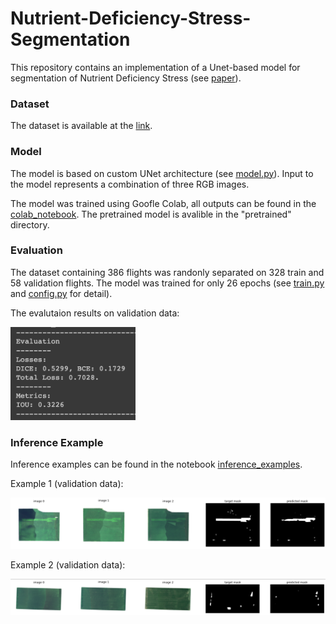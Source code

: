 # Nutrient-Deficiency-Stress-Segmentation

This repository contains an implementation of a Unet-based model for segmentation of Nutrient Deficiency Stress (see [paper](https://arxiv.org/abs/2012.09654)).

### Dataset
The dataset is available at the [link](https://registry.opendata.aws/intelinair_longitudinal_nutrient_deficiency/).

### Model
The model is based on custom UNet architecture (see [model.py](https://github.com/artem-gorodetskii/Nutrient-Deficiency-Stress-Segmentation/blob/master/model.py)). Input to the model represents a combination of three RGB images.

The model was trained using Goofle Colab, all outputs can be found in the [colab_notebook](https://github.com/artem-gorodetskii/Nutrient-Deficiency-Stress-Segmentation/blob/master/colab_notebook.ipynb). The pretrained model is avalible in the "pretrained" directory.

### Evaluation
The dataset containing 386 flights was randonly separated on 328 train and 58 validation flights. The model was trained for only 26 epochs (see [train.py](https://github.com/artem-gorodetskii/Nutrient-Deficiency-Stress-Segmentation/blob/master/train.py) and [config.py](https://github.com/artem-gorodetskii/Nutrient-Deficiency-Stress-Segmentation/blob/master/config.py) for detail). 

The evalutaion results on validation data:
<div align="left">
  <img src="assets/evaluation.png" width="200" />
</div>

### Inference Example
Inference examples can be found in the notebook [inference_examples](https://github.com/artem-gorodetskii/Nutrient-Deficiency-Stress-Segmentation/blob/master/inference_example.ipynb).

Example 1 (validation data):
<div align="left">
  <img src="assets/inference_example_1.png" width="1000" />
</div>

Example 2 (validation data):
<div align="left">
  <img src="assets/inference_example_2.png" width="1000" />
</div>

